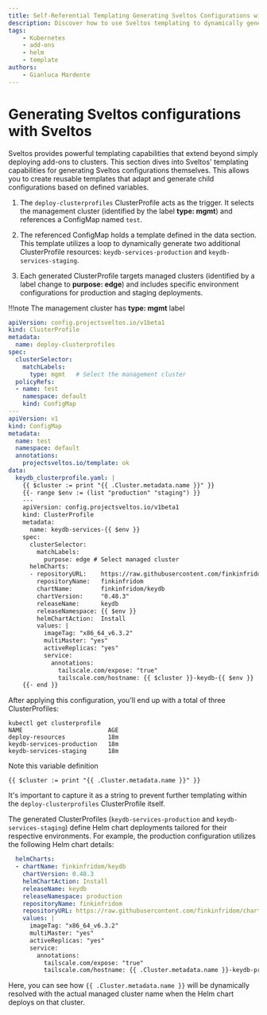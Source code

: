 ```yaml
---
title: Self-Referential Templating Generating Sveltos Configurations with Sveltos
description: Discover how to use Sveltos templating to dynamically generate Sveltos configurations, empowering you to create flexible and reusable templates that adapt to various environments
tags:
    - Kubernetes
    - add-ons
    - helm
    - template
authors:
    - Gianluca Mardente
---
```


# Generating Sveltos configurations with Sveltos

Sveltos provides powerful templating capabilities that extend beyond simply deploying add-ons to clusters. 
This section dives into Sveltos' templating capabilities for generating Sveltos configurations themselves. 
This allows you to create reusable templates that adapt and generate child configurations based on defined variables.

1. The `deploy-clusterprofiles` ClusterProfile acts as the trigger. It selects the management cluster (identified by the label __type: mgmt__) 
and references a ConfigMap named `test`.

2. The referenced ConfigMap holds a template defined in the data section. 
This template utilizes a loop to dynamically generate two additional ClusterProfile resources: `keydb-services-production` and `keydb-services-staging`.

3. Each generated ClusterProfile targets managed clusters (identified by a label change to __purpose: edge__) and includes 
specific environment configurations for production and staging deployments.

!!!note
    The management cluster has __type: mgmt__ label

```yaml
apiVersion: config.projectsveltos.io/v1beta1
kind: ClusterProfile
metadata:
  name: deploy-clusterprofiles
spec:
  clusterSelector:
    matchLabels:      
      type: mgmt   # Select the management cluster
  policyRefs:
  - name: test
    namespace: default
    kind: ConfigMap
---
apiVersion: v1
kind: ConfigMap
metadata:
  name: test
  namespace: default
  annotations:
    projectsveltos.io/template: ok
data:
  keydb_clusterprofile.yaml: |
    {{ $cluster := print "{{ .Cluster.metadata.name }}" }}
    {{- range $env := (list "production" "staging") }}
    ---
    apiVersion: config.projectsveltos.io/v1beta1
    kind: ClusterProfile
    metadata:
      name: keydb-services-{{ $env }}
    spec:
      clusterSelector:
        matchLabels:
          purpose: edge # Select managed cluster
      helmCharts:
      - repositoryURL:    https://raw.githubusercontent.com/finkinfridom/charts/main/charts/
        repositoryName:   finkinfridom
        chartName:        finkinfridom/keydb
        chartVersion:     "0.48.3"
        releaseName:      keydb
        releaseNamespace: {{ $env }}
        helmChartAction:  Install
        values: |
          imageTag: "x86_64_v6.3.2"
          multiMaster: "yes"
          activeReplicas: "yes"
          service:
            annotations:
              tailscale.com/expose: "true"
              tailscale.com/hostname: {{ $cluster }}-keydb-{{ $env }}
    {{- end }}
```

After applying this configuration, you'll end up with a total of three ClusterProfiles:

```
kubectl get clusterprofile                                 
NAME                        AGE
deploy-resources            18m
keydb-services-production   18m
keydb-services-staging      18m
```

Note this variable definition

```
{{ $cluster := print "{{ .Cluster.metadata.name }}" }}
``` 

It's important to capture it as a string to prevent further templating within the `deploy-clusterprofiles` ClusterProfile itself.

The generated ClusterProfiles (`keydb-services-production` and `keydb-services-staging`) define Helm chart deployments tailored for
their respective environments. 
For example, the production configuration utilizes the following Helm chart details:


```yaml hl_lines="16"
  helmCharts:
  - chartName: finkinfridom/keydb
    chartVersion: 0.48.3
    helmChartAction: Install
    releaseName: keydb
    releaseNamespace: production
    repositoryName: finkinfridom
    repositoryURL: https://raw.githubusercontent.com/finkinfridom/charts/main/charts/
    values: |
      imageTag: "x86_64_v6.3.2"
      multiMaster: "yes"
      activeReplicas: "yes"
      service:
        annotations:
          tailscale.com/expose: "true"
          tailscale.com/hostname: {{ .Cluster.metadata.name }}-keydb-production
```

Here, you can see how `{{ .Cluster.metadata.name }}` will be dynamically resolved with the actual managed cluster name when the Helm chart deploys on that cluster.

